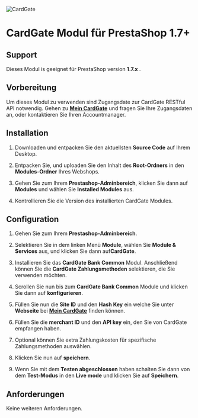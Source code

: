 ![CardGate](https://cdn.curopayments.net/thumb/200/logos/cardgate.png)

# CardGate Modul für PrestaShop 1.7+

## Support

Dieses Modul is geeignet für PrestaShop version **1.7.x** .

## Vorbereitung

Um dieses Modul zu verwenden sind Zugangsdate zur CardGate RESTful API notwendig.
Gehen zu [**Mein CardGate**](https://my.cardgate.com/) und fragen Sie Ihre Zugangsdaten an, oder kontaktieren Sie Ihren Accountmanager.

## Installation

1. Downloaden und entpacken Sie den aktuellsten **Source Code** auf Ihrem Desktop.

2. Entpacken Sie, und uploaden Sie den Inhalt des **Root-Ordners** in den **Modules-Ordner** Ihres Webshops.  

3. Gehen Sie zum Ihrem **Prestashop-Adminbereich**, klicken Sie dann auf **Modules** und wählen Sie **Installed Modules** aus.

4. Kontrollieren Sie die Version des installierten CardGate Modules.

## Configuration

1. Gehen Sie zum Ihrem **Prestashop-Adminbereich**.

2. Selektieren Sie in dem linken Menü **Module**, wählen Sie **Module & Services** aus, und klicken Sie dann auf**CardGate**.

3. Installieren Sie das **CardGate Bank Common** Modul. Anschließend können Sie die **CardGate Zahlungsmethoden** selektieren, die Sie verwenden möchten.

4. Scrollen Sie nun bis zum **CardGate Bank Common** Module und klicken Sie dann auf **konfigurieren**.

5. Füllen Sie nun die **Site ID** und den **Hash Key** ein welche Sie unter **Webseite** bei [**Mein CardGate**](https://my.cardgate.com/) finden können. 

6. Füllen Sie die **merchant ID** und den **API key** ein, den Sie von CardGate empfangen haben.

5. Optional können Sie extra Zahlungskosten für spezifische Zahlungsmethoden auswählen.

6. Klicken Sie nun auf **speichern**.

7. Wenn Sie mit dem **Testen abgeschlossen** haben schalten Sie dann von  
   dem **Test-Modus** in den **Live mode** und klicken Sie auf **Speichern**.

## Anforderungen

Keine weiteren Anforderungen.
